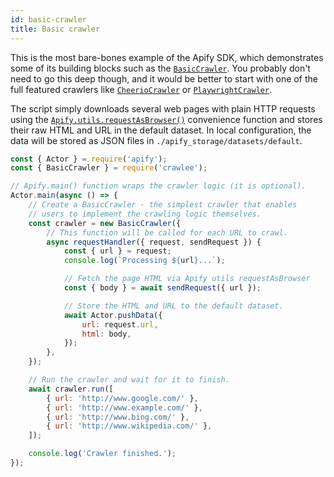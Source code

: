 ```yaml
---
id: basic-crawler
title: Basic crawler
---
```


 This is the most bare-bones example of the Apify SDK, which demonstrates some of its
 building blocks such as the [`BasicCrawler`](/docs/api/basic-crawler).
 You probably don't need to go this deep though, and it would be better to start 
 with one of the full featured crawlers like
 [`CheerioCrawler`](https://sdk.apify.com/docs/examples/cheerio-crawler) or
 [`PlaywrightCrawler`](https://sdk.apify.com/docs/examples/playwright-crawler).

 The script simply downloads several web pages with plain HTTP requests using the
 [`Apify.utils.requestAsBrowser()`](/docs/api/utils#requestasbrowser)
 convenience function and stores their raw HTML and URL in the default dataset.
 In local configuration, the data will be stored as JSON files in `./apify_storage/datasets/default`.

```javascript
const { Actor } = require('apify');
const { BasicCrawler } = require('crawlee');

// Apify.main() function wraps the crawler logic (it is optional).
Actor.main(async () => {
    // Create a BasicCrawler - the simplest crawler that enables
    // users to implement the crawling logic themselves.
    const crawler = new BasicCrawler({
        // This function will be called for each URL to crawl.
        async requestHandler({ request, sendRequest }) {
            const { url } = request;
            console.log(`Processing ${url}...`);

            // Fetch the page HTML via Apify utils requestAsBrowser
            const { body } = await sendRequest({ url });

            // Store the HTML and URL to the default dataset.
            await Actor.pushData({
                url: request.url,
                html: body,
            });
        },
    });

    // Run the crawler and wait for it to finish.
    await crawler.run([
        { url: 'http://www.google.com/' },
        { url: 'http://www.example.com/' },
        { url: 'http://www.bing.com/' },
        { url: 'http://www.wikipedia.com/' },
    ]);

    console.log('Crawler finished.');
});
```
